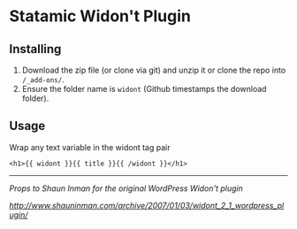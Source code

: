 Statamic Widon't Plugin
================================

## Installing
1. Download the zip file (or clone via git) and unzip it or clone the repo into `/_add-ons/`.
2. Ensure the folder name is `widont` (Github timestamps the download folder).


## Usage

Wrap any text variable in the widont tag pair
    
    <h1>{{ widont }}{{ title }}{{ /widont }}</h1>

---

*Props to Shaun Inman for the original WordPress Widon't plugin*

*http://www.shauninman.com/archive/2007/01/03/widont_2_1_wordpress_plugin/*